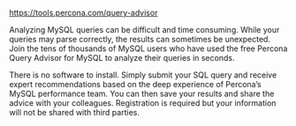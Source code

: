 https://tools.percona.com/query-advisor

Analyzing MySQL queries can be difficult and time consuming. While your queries may parse correctly, the results can sometimes be unexpected. Join the tens of thousands of MySQL users who have used the free Percona Query Advisor for MySQL to analyze their queries in seconds.

There is no software to install. Simply submit your SQL query and receive expert recommendations based on the deep experience of Percona’s MySQL performance team. You can then save your results and share the advice with your colleagues. Registration is required but your information will not be shared with third parties.
